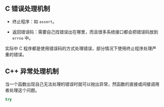 

## **C 错误处理机制**

- 终止程序：如 `assert`。

- 返回错误码：需要自己找错误出在哪里，而且很多系统接口都会把错误码放到 `errno` 中。

实际中 C 程序都是使用错误码的方式处理错误，部分情况下使用终止程序处理严重的错误。

## **C++ 异常处理机制**

当一个函数出现自己无法处理的错误时就可以抛出异常，然函数的直接或间接调用者处理这个问题。

```cpp
try

```